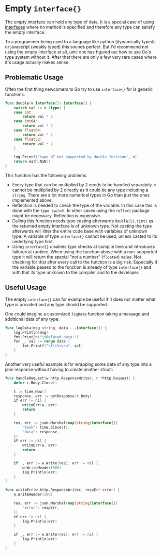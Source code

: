 # Empty  `interface{}`

The empty interface can hold any type of data.
It is a special case of using [interfaces](TODO:_link_to_interface) where no method is specified and therefore any type can satisfy the empty interface.

To a programmer being used to a language like python (dynamically typed) or javascript (weakly typed) this sounds perfect.
But I'd recommend not using the empty interface at all, until one has figured out how to use Go's type system without it.
After that there are only a few very rare cases where it's usage actually makes sense.

## Problematic Usage

Often the first thing newcomers to Go try to use `interface{}` for is generic functions.

```go
func double(v interface{}) interface{} {
	switch val := v.(type) {
	case int:
		return val * 2
	case int64:
		return val * 2
	case float64:
		return val * 2
	case float32:
		return val * 2
	}

	log.Printf("type %T not supported by double function", v)
	return math.NaN()
}
```

This function has the following problems:
- Every type that can be multiplied by 2 needs to be handled separately. `v` cannot be multiplied by 2 directly as it
could be any type including a `string`. There are a lot more numerical types in Go than just the ones implemented above.
- Reflection is needed to check the type of the variable. In this case this is done with the `type switch`. In other cases
using the `reflect` package might be necessary. Reflection is expensive.
- Calling this function needs type casting afterwards `double(5).(int)` as the returned empty interface is of unknown type.
Not casting the type afterwards will litter the entire code base with variables of unknown type.
A variable of type `interface{}` cannot be used, unless casted to its underlying type first.
- Using `interface{}` disables type checks at compile time and introduces failures at runtime.
When using the function above with a non-supported type it will return the special "not a number" (`float64`) value.
Not checking for that after every call to the function is a big risk. Especially if the variable passed to the function
is already of type `interface{}` and with that its type unknown to the compiler and to the developer.

## Useful Usage

The empty `interface{}` can for example be useful if it does not matter what type is provided and any type should be supported.

One could imagine a customized `logData` function taking a message and additional data of any type:

```go
func logData(msg string, data ...interface{}) {
	log.Println(msg)
	fmt.Println("\tRelated data:")
	for _, val := range data {
		fmt.Printf("\t\t%+v\n", val)
	}
}
```

Another very useful example is for wrapping some data of any type into a json response without having to create another struct:

```go
func handleRequest(w http.ResponseWriter, r *http.Request) {
	defer r.Body.Close()

	t := time.Now()
	response, err := getResponse(r.Body)
	if err != nil {
		writeErr(w, err)
		return
	}

	res, err := json.Marshal(map[string]interface{}{
		"took": time.Since(t),
		"data": response,
	})
	if err != nil {
		writeErr(w, err)
		return
	}

	if _, err := w.Write(res); err != nil {
		w.WriteHeader(500)
		log.Println(err)
	}
}

func writeErr(w http.ResponseWriter, respErr error) {
	w.WriteHeader(500)

	res, err := json.Marshal(map[string]interface{}{
		"error": respErr,
	})
	if err != nil {
		log.Println(err)
	}

	if _, err := w.Write(res); err != nil {
		log.Println(err)
	}
}
```
